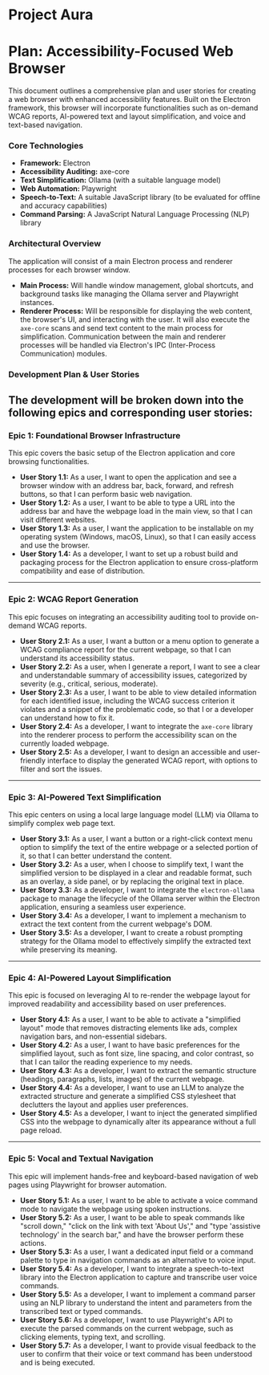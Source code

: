 # Project Aura

# **Plan: Accessibility-Focused Web Browser**
This document outlines a comprehensive plan and user stories for creating a web browser with enhanced accessibility features. Built on the Electron framework, this browser will incorporate functionalities such as on-demand WCAG reports, AI-powered text and layout simplification, and voice and text-based navigation.
### **Core Technologies**
*   **Framework:** Electron
*   **Accessibility Auditing:** axe-core
*   **Text Simplification:** Ollama (with a suitable language model)
*   **Web Automation:** Playwright
*   **Speech-to-Text:** A suitable JavaScript library (to be evaluated for offline and accuracy capabilities)
*   **Command Parsing:** A JavaScript Natural Language Processing (NLP) library
### **Architectural Overview**
The application will consist of a main Electron process and renderer processes for each browser window.
*   **Main Process:** Will handle window management, global shortcuts, and background tasks like managing the Ollama server and Playwright instances.
*   **Renderer Process:** Will be responsible for displaying the web content, the browser's UI, and interacting with the user. It will also execute the `axe-core` scans and send text content to the main process for simplification. Communication between the main and renderer processes will be handled via Electron's IPC (Inter-Process Communication) modules.
### **Development Plan & User Stories**
The development will be broken down into the following epics and corresponding user stories:
---
### **Epic 1: Foundational Browser Infrastructure**
This epic covers the basic setup of the Electron application and core browsing functionalities.
*   **User Story 1.1:** As a user, I want to open the application and see a browser window with an address bar, back, forward, and refresh buttons, so that I can perform basic web navigation.
*   **User Story 1.2:** As a user, I want to be able to type a URL into the address bar and have the webpage load in the main view, so that I can visit different websites.
*   **User Story 1.3:** As a user, I want the application to be installable on my operating system (Windows, macOS, Linux), so that I can easily access and use the browser.
*   **User Story 1.4:** As a developer, I want to set up a robust build and packaging process for the Electron application to ensure cross-platform compatibility and ease of distribution.
---
### **Epic 2: WCAG Report Generation**
This epic focuses on integrating an accessibility auditing tool to provide on-demand WCAG reports.
*   **User Story 2.1:** As a user, I want a button or a menu option to generate a WCAG compliance report for the current webpage, so that I can understand its accessibility status.
*   **User Story 2.2:** As a user, when I generate a report, I want to see a clear and understandable summary of accessibility issues, categorized by severity (e.g., critical, serious, moderate).
*   **User Story 2.3:** As a user, I want to be able to view detailed information for each identified issue, including the WCAG success criterion it violates and a snippet of the problematic code, so that I or a developer can understand how to fix it.
*   **User Story 2.4:** As a developer, I want to integrate the `axe-core` library into the renderer process to perform the accessibility scan on the currently loaded webpage.
*   **User Story 2.5:** As a developer, I want to design an accessible and user-friendly interface to display the generated WCAG report, with options to filter and sort the issues.
---
### **Epic 3: AI-Powered Text Simplification**
This epic centers on using a local large language model (LLM) via Ollama to simplify complex web page text.
*   **User Story 3.1:** As a user, I want a button or a right-click context menu option to simplify the text of the entire webpage or a selected portion of it, so that I can better understand the content.
*   **User Story 3.2:** As a user, when I choose to simplify text, I want the simplified version to be displayed in a clear and readable format, such as an overlay, a side panel, or by replacing the original text in place.
*   **User Story 3.3:** As a developer, I want to integrate the `electron-ollama` package to manage the lifecycle of the Ollama server within the Electron application, ensuring a seamless user experience.
*   **User Story 3.4:** As a developer, I want to implement a mechanism to extract the text content from the current webpage's DOM.
*   **User Story 3.5:** As a developer, I want to create a robust prompting strategy for the Ollama model to effectively simplify the extracted text while preserving its meaning.
---
### **Epic 4: AI-Powered Layout Simplification**
This epic is focused on leveraging AI to re-render the webpage layout for improved readability and accessibility based on user preferences.
*   **User Story 4.1:** As a user, I want to be able to activate a "simplified layout" mode that removes distracting elements like ads, complex navigation bars, and non-essential sidebars.
*   **User Story 4.2:** As a user, I want to have basic preferences for the simplified layout, such as font size, line spacing, and color contrast, so that I can tailor the reading experience to my needs.
*   **User Story 4.3:** As a developer, I want to extract the semantic structure (headings, paragraphs, lists, images) of the current webpage.
*   **User Story 4.4:** As a developer, I want to use an LLM to analyze the extracted structure and generate a simplified CSS stylesheet that declutters the layout and applies user preferences.
*   **User Story 4.5:** As a developer, I want to inject the generated simplified CSS into the webpage to dynamically alter its appearance without a full page reload.
---
### **Epic 5: Vocal and Textual Navigation**
This epic will implement hands-free and keyboard-based navigation of web pages using Playwright for browser automation.
*   **User Story 5.1:** As a user, I want to be able to activate a voice command mode to navigate the webpage using spoken instructions.
*   **User Story 5.2:** As a user, I want to be able to speak commands like "scroll down," "click on the link with text 'About Us'," and "type 'assistive technology' in the search bar," and have the browser perform these actions.
*   **User Story 5.3:** As a user, I want a dedicated input field or a command palette to type in navigation commands as an alternative to voice input.
*   **User Story 5.4:** As a developer, I want to integrate a speech-to-text library into the Electron application to capture and transcribe user voice commands.
*   **User Story 5.5:** As a developer, I want to implement a command parser using an NLP library to understand the intent and parameters from the transcribed text or typed commands.
*   **User Story 5.6:** As a developer, I want to use Playwright's API to execute the parsed commands on the current webpage, such as clicking elements, typing text, and scrolling.
*   **User Story 5.7:** As a developer, I want to provide visual feedback to the user to confirm that their voice or text command has been understood and is being executed. 